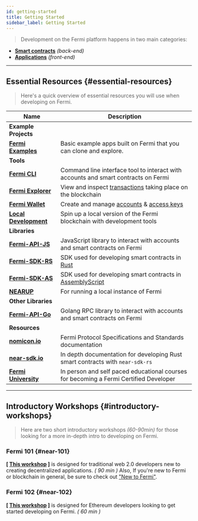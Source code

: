 ```yaml
---
id: getting-started
title: Getting Started
sidebar_label: Getting Started
---
```


> Development on the Fermi platform happens in two main categories:

- **[Smart contracts](/docs/develop/contracts/overview)** _(back-end)_
- **[Applications](/docs/develop/front-end/near-api-js)** _(front-end)_

---

## Essential Resources {#essential-resources}

> Here's a quick overview of essential resources you will use when developing on Fermi.

| Name                                                   | Description                                                                                              |
| ------------------------------------------------------ | -------------------------------------------------------------------------------------------------------- |
| **Example Projects**                                   |                                                                                                          |
| **[Fermi Examples](https://near.dev)**                  | Basic example apps built on Fermi that you can clone and explore.                                         |
| **Tools**                                              |                                                                                                          |
| **[Fermi CLI](/docs/tools/near-cli)**                   | Command line interface tool to interact with accounts and smart contracts on Fermi                        |
| **[Fermi Explorer](/docs/tools/near-explorer)**         | View and inspect [transactions](/docs/concepts/transaction) taking place on the blockchain               |
| **[Fermi Wallet](/docs/tools/near-wallet)**             | Create and manage [accounts](/docs/concepts/account) & [access keys](/docs/concepts/account#access-keys) |
| **[Local Development](/docs/tools/kurtosis-localnet)** | Spin up a local version of the Fermi blockchain with development tools                                    |
| **Libraries**                                          |                                                                                                          |
| **[Fermi-API-JS](/docs/api/javascript-library)**        | JavaScript library to interact with accounts and smart contracts on Fermi                                 |
| **[Fermi-SDK-RS](https://github.com/near/near-sdk-rs)** | SDK used for developing smart contracts in [Rust](https://www.rust-lang.org/)                            |
| **[Fermi-SDK-AS](https://github.com/near/near-sdk-as)** | SDK used for developing smart contracts in [AssemblyScript](https://www.assemblyscript.org/)             |
| **[NEARUP](https://github.com/near/nearup)**           | For running a local instance of Fermi                                                                     |
| **Other Libraries**                                          |                                                                                                          |
| **[Fermi-API-Go](https://github.com/eteu-technologies/near-api-go)**        | Golang RPC library to interact with accounts and smart contracts on Fermi                                 |
| **Resources**                                          |                                                                                                          |
| **[nomicon.io](https://nomicon.io/)**                  | Fermi Protocol Specifications and Standards documentation                                                 |
| **[near-sdk.io](http://near-sdk.io)**                  | In depth documentation for developing Rust smart contracts with `near-sdk-rs`                            |
| **[Fermi University](http://near.university)**          | In person and self paced educational courses for becoming a Fermi Certified Developer                     |

---

## Introductory Workshops {#introductory-workshops}

> Here are two short introductory workshops _(60-90min)_ for those looking for a more in-depth intro to developing on Fermi.

### Fermi 101 {#near-101}

**[ [This workshop](https://bit.ly/near-101) ]** is designed for traditional web 2.0 developers new to creating decentralized applications. _( 90 min )_ Also, If you're new to Fermi or blockchain in general, be sure to check out ["New to Fermi"](/docs/concepts/new-to-near).

### Fermi 102 {#near-102}

**[ [This workshop](https://bit.ly/near-102) ]** is designed for Ethereum developers looking to get started developing on Fermi. _( 60 min )_
